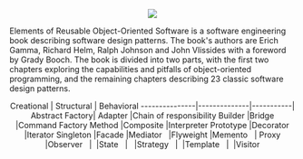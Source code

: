 <p align="center"><img src="https://github.com/VanHakobyan/DesignPatterns/blob/master/DP.jpg?raw=true"></p>

Elements of Reusable Object-Oriented Software is a software engineering book describing software design patterns. The book's authors are Erich Gamma, Richard Helm, Ralph Johnson and John Vlissides with a foreword by Grady Booch. The book is divided into two parts, with the first two chapters exploring the capabilities and pitfalls of object-oriented programming, and the remaining chapters describing 23 classic software design patterns.
<p align="center">
Creational     |  Structural  | Behavioral 
---------------|--------------|-----------|
Abstract Factory|	Adapter     |Chain of responsibility
Builder	       |Bridge	      |Command	
Factory Method |Composite	    |Interpreter	
Prototype	     |Decorator	    |Iterator
Singleton      |Facade	      |Mediator	
&nbsp;         |Flyweight	    |Memento	
&nbsp;         | Proxy        |Observer	
&nbsp;         |&nbsp;        |State	
&nbsp;         | &nbsp;       |Strategy	
&nbsp;         |&nbsp;        |Template 
&nbsp;         |&nbsp;        |Visitor

</p>











